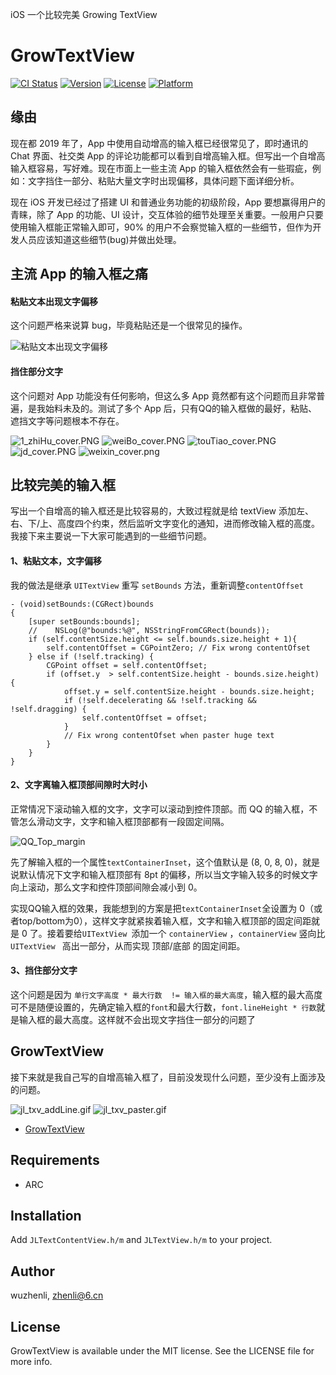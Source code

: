 iOS 一个比较完美 Growing TextView

# GrowTextView

[![CI Status](https://img.shields.io/travis/wuzhenli/GrowTextView.svg?style=flat)](https://travis-ci.org/wuzhenli/GrowTextView)
[![Version](https://img.shields.io/cocoapods/v/GrowTextView.svg?style=flat)](https://cocoapods.org/pods/GrowTextView)
[![License](https://img.shields.io/cocoapods/l/GrowTextView.svg?style=flat)](https://cocoapods.org/pods/GrowTextView)
[![Platform](https://img.shields.io/cocoapods/p/GrowTextView.svg?style=flat)](https://cocoapods.org/pods/GrowTextView)

## 缘由
现在都 2019 年了，App 中使用自动增高的输入框已经很常见了，即时通讯的 Chat 界面、社交类 App 的评论功能都可以看到自增高输入框。但写出一个自增高输入框容易，写好难。现在市面上一些主流 App 的输入框依然会有一些瑕疵，例如：文字挡住一部分、粘贴大量文字时出现偏移，具体问题下面详细分析。

现在 iOS 开发已经过了搭建 UI 和普通业务功能的初级阶段，App 要想赢得用户的青睐，除了 App 的功能、UI 设计，交互体验的细节处理至关重要。一般用户只要使用输入框能正常输入即可，90% 的用户不会察觉输入框的一些细节，但作为开发人员应该知道这些细节(bug)并做出处理。

## 主流 App 的输入框之痛
#### 粘贴文本出现文字偏移
这个问题严格来说算 bug，毕竟粘贴还是一个很常见的操作。

![粘贴文本出现文字偏移](http://upload-images.jianshu.io/upload_images/2591472-068f8d87dd118f55.gif?imageMogr2/auto-orient/strip)
#### 挡住部分文字
这个问题对 App 功能没有任何影响，但这么多 App 竟然都有这个问题而且非常普遍，是我始料未及的。测试了多个 App 后，只有QQ的输入框做的最好，粘贴、遮挡文字等问题根本不存在。

![1_zhiHu_cover.PNG](https://upload-images.jianshu.io/upload_images/2591472-1db755cd275d8263.PNG?imageMogr2/auto-orient/strip%7CimageView2/2/w/1240)
![weiBo_cover.PNG](https://upload-images.jianshu.io/upload_images/2591472-82b1d4fafda8a002.PNG?imageMogr2/auto-orient/strip%7CimageView2/2/w/1240)
![touTiao_cover.PNG](https://upload-images.jianshu.io/upload_images/2591472-ff9addae3cd858a4.PNG?imageMogr2/auto-orient/strip%7CimageView2/2/w/1240)
![jd_cover.PNG](https://upload-images.jianshu.io/upload_images/2591472-aafd0be911463ca2.PNG?imageMogr2/auto-orient/strip%7CimageView2/2/w/1240)
![weixin_cover.png](https://upload-images.jianshu.io/upload_images/2591472-8f427b3e846c78c3.png?imageMogr2/auto-orient/strip%7CimageView2/2/w/1240)


## 比较完美的输入框
写出一个自增高的输入框还是比较容易的，大致过程就是给 textView 添加左、右、下/上、高度四个约束，然后监听文字变化的通知，进而修改输入框的高度。我接下来主要说一下大家可能遇到的一些细节问题。

#### 1、粘贴文本，文字偏移
我的做法是继承 `UITextView` 重写 `setBounds` 方法，重新调整`contentOffset`

```
- (void)setBounds:(CGRect)bounds
{
    [super setBounds:bounds];
    //    NSLog(@"bounds:%@", NSStringFromCGRect(bounds));
    if (self.contentSize.height <= self.bounds.size.height + 1){
        self.contentOffset = CGPointZero; // Fix wrong contentOfset
    } else if (!self.tracking) {
        CGPoint offset = self.contentOffset;
        if (offset.y  > self.contentSize.height - bounds.size.height) {
            offset.y = self.contentSize.height - bounds.size.height;
            if (!self.decelerating && !self.tracking && !self.dragging) {
                self.contentOffset = offset;
            }
            // Fix wrong contentOfset when paster huge text
        }
    }
}
```

#### 2、文字离输入框顶部间隙时大时小
正常情况下滚动输入框的文字，文字可以滚动到控件顶部。而 QQ 的输入框，不管怎么滑动文字，文字和输入框顶部都有一段固定间隔。

![QQ_Top_margin](http://upload-images.jianshu.io/upload_images/2591472-05b0b4781b0f2d93.png?imageMogr2/auto-orient/strip%7CimageView2/2/w/1240)

先了解输入框的一个属性`textContainerInset`，这个值默认是 (8, 0, 8, 0)，就是说默认情况下文字和输入框顶部有 8pt 的偏移，所以当文字输入较多的时候文字向上滚动，那么文字和控件顶部间隙会减小到 0。

实现QQ输入框的效果，我能想到的方案是把`textContainerInset`全设置为 0（或者top/bottom为0），这样文字就紧挨着输入框，文字和输入框顶部的固定间距就是 0 了。接着要给`UITextView
`添加一个 `containerView` ，`containerView` 竖向比 `UITextView
` 高出一部分，从而实现 顶部/底部 的固定间距。

#### 3、挡住部分文字
这个问题是因为 `单行文字高度 * 最大行数  != 输入框的最大高度`，输入框的最大高度可不是随便设置的，先确定输入框的`font`和最大行数，`font.lineHeight * 行数`就是输入框的最大高度。这样就不会出现文字挡住一部分的问题了


## GrowTextView
接下来就是我自己写的自增高输入框了，目前没发现什么问题，至少没有上面涉及的问题。

![jl_txv_addLine.gif](https://upload-images.jianshu.io/upload_images/2591472-5a95c3f4c6e81e37.gif?imageMogr2/auto-orient/strip)
![jl_txv_paster.gif](https://upload-images.jianshu.io/upload_images/2591472-754d34bb3c0c126c.gif?imageMogr2/auto-orient/strip)


- [GrowTextView](https://github.com/jalyResource/GrowTextView)


## Requirements
- ARC

## Installation

Add `JLTextContentView.h/m` and `JLTextView.h/m` to your project.

## Author

wuzhenli, zhenli@6.cn

## License

GrowTextView is available under the MIT license. See the LICENSE file for more info.
